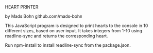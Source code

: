 HEART PRINTER

by Mads Bohn
github.com/mads-bohn

This JavaScript program is designed to print hearts to the console in 10 different sizes, based on user input. 
It takes integers from 1-10 using readline-sync and returns the corresponding heart.

Run npm-install to install readline-sync from the package.json.
